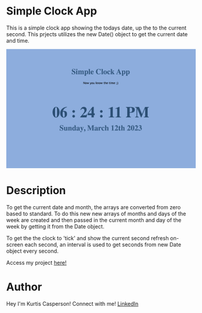 # Simple Clock App

This is a simple clock app showing the todays date, up the to the current second.
This prjects utilizes the new Date() object to get the current date and time.

![Getting Started](./clock-app.png)

# Description

To get the current date and month, the arrays are converted from zero based to standard. To do this new new arrays of months and days of the week are created and then passed in the current month and day of the week by getting it from the Date object.

To get the the clock to 'tick' and show the current second refresh on-screen each second, an interval is used to get seconds from new Date object every second.

Access my project [here!](https://kurtis-casperson.github.io/digital-clock-app/)

# Author

Hey I'm Kurtis Casperson!
Connect with me! [LinkedIn](https://www.linkedin.com/in/kurtis-casperson/)
